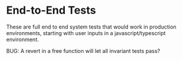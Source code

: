 # End-to-End Tests

These are full end to end system tests that would work in production environments, starting with user inputs in a javascript/typescript environment.

BUG: A revert in a free function will let all invariant tests pass?
